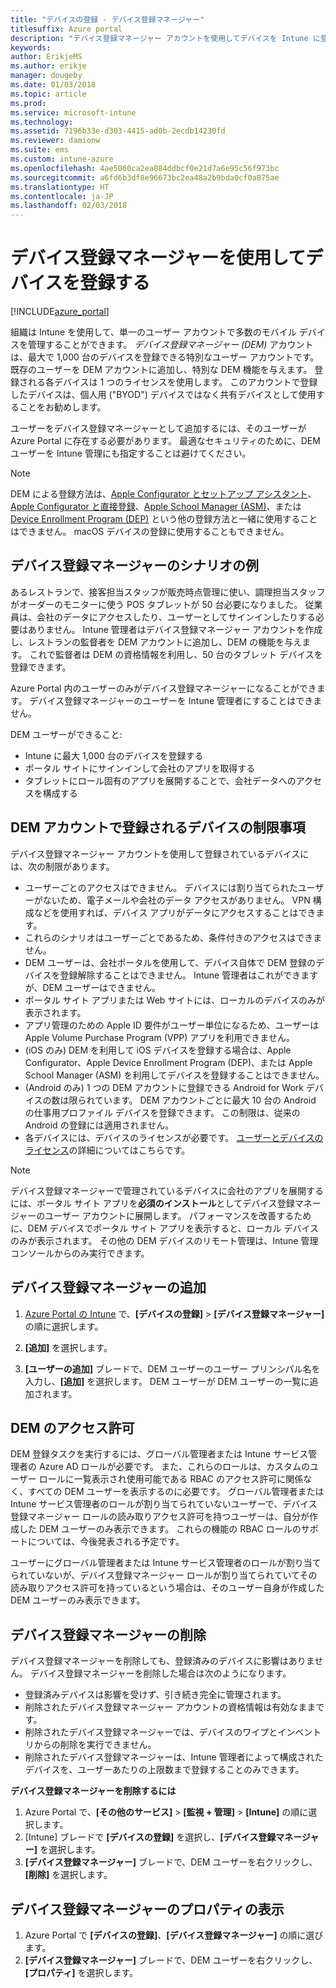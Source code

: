 ```yaml
---
title: "デバイスの登録 - デバイス登録マネージャー"
titlesuffix: Azure portal
description: "デバイス登録マネージャー アカウントを使用してデバイスを Intune に登録します。 \""
keywords: 
author: ErikjeMS
ms.author: erikje
manager: dougeby
ms.date: 01/03/2018
ms.topic: article
ms.prod: 
ms.service: microsoft-intune
ms.technology: 
ms.assetid: 7196b33e-d303-4415-ad0b-2ecdb14230fd
ms.reviewer: damionw
ms.suite: ems
ms.custom: intune-azure
ms.openlocfilehash: 4ae5060ca2ea884ddbcf0e21d7a6e95c56f973bc
ms.sourcegitcommit: a6fd6b3df8e96673bc2ea48a2b9bda0cf0a875ae
ms.translationtype: HT
ms.contentlocale: ja-JP
ms.lasthandoff: 02/03/2018
---
```

# <a name="enroll-devices-using-device-enrollment-manager"></a>デバイス登録マネージャーを使用してデバイスを登録する

[!INCLUDE[azure_portal](./includes/azure_portal.md)]

組織は Intune を使用して、単一のユーザー アカウントで多数のモバイル デバイスを管理することができます。 *デバイス登録マネージャー (DEM)* アカウントは、最大で 1,000 台のデバイスを登録できる特別なユーザー アカウントです。 既存のユーザーを DEM アカウントに追加し、特別な DEM 機能を与えます。 登録される各デバイスは 1 つのライセンスを使用します。 このアカウントで登録したデバイスは、個人用 ("BYOD") デバイスではなく共有デバイスとして使用することをお勧めします。  

ユーザーをデバイス登録マネージャーとして追加するには、そのユーザーが Azure Portal に存在する必要があります。 最適なセキュリティのために、DEM ユーザーを Intune 管理にも指定することは避けてください。

>[!NOTE]
>DEM による登録方法は、[Apple Configurator とセットアップ アシスタント](apple-configurator-setup-assistant-enroll-ios.md)、[Apple Configurator と直接登録](apple-configurator-direct-enroll-ios.md)、[Apple School Manager (ASM)](apple-school-manager-set-up-ios.md)、または [Device Enrollment Program (DEP)](device-enrollment-program-enroll-ios.md) という他の登録方法と一緒に使用することはできません。 macOS デバイスの登録に使用することもできません。

## <a name="example-of-a-device-enrollment-manager-scenario"></a>デバイス登録マネージャーのシナリオの例

あるレストランで、接客担当スタッフが販売時点管理に使い、調理担当スタッフがオーダーのモニターに使う POS タブレットが 50 台必要になりました。 従業員は、会社のデータにアクセスしたり、ユーザーとしてサインインしたりする必要はありません。 Intune 管理者はデバイス登録マネージャー アカウントを作成し、レストランの監督者を DEM アカウントに追加し、DEM の機能を与えます。 これで監督者は DEM の資格情報を利用し、50 台のタブレット デバイスを登録できます。

Azure Portal 内のユーザーのみがデバイス登録マネージャーになることができます。 デバイス登録マネージャーのユーザーを Intune 管理者にすることはできません。

DEM ユーザーができること:

-   Intune に最大 1,000 台のデバイスを登録する
-   ポータル サイトにサインインして会社のアプリを取得する
-   タブレットにロール固有のアプリを展開することで、会社データへのアクセスを構成する

## <a name="limitations-of-devices-that-are-enrolled-with-a-dem-account"></a>DEM アカウントで登録されるデバイスの制限事項

デバイス登録マネージャー アカウントを使用して登録されているデバイスには、次の制限があります。

  - ユーザーごとのアクセスはできません。 デバイスには割り当てられたユーザーがないため、電子メールや会社のデータ アクセスがありません。 VPN 構成などを使用すれば、デバイス アプリがデータにアクセスすることはできます。
  - これらのシナリオはユーザーごとであるため、条件付きのアクセスはできません。
  - DEM ユーザーは、会社ポータルを使用して、デバイス自体で DEM 登録のデバイスを登録解除することはできません。 Intune 管理者はこれができますが、DEM ユーザーはできません。
  - ポータル サイト アプリまたは Web サイトには、ローカルのデバイスのみが表示されます。
  - アプリ管理のための Apple ID 要件がユーザー単位になるため、ユーザーは Apple Volume Purchase Program (VPP) アプリを利用できません。
  - (iOS のみ) DEM を利用して iOS デバイスを登録する場合は、Apple Configurator、Apple Device Enrollment Program (DEP)、または Apple School Manager (ASM) を利用してデバイスを登録することはできません。
  - (Android のみ) 1 つの DEM アカウントに登録できる Android for Work デバイスの数は限られています。 DEM アカウントごとに最大 10 台の Android の仕事用プロファイル デバイスを登録できます。 この制限は、従来の Android の登録には適用されません。
  - 各デバイスには、デバイスのライセンスが必要です。 [ユーザーとデバイスのライセンス](licenses-assign.md#how-user-and-device-licenses-affect-access-to-services)の詳細についてはこちらです。


> [!NOTE]
> デバイス登録マネージャーで管理されているデバイスに会社のアプリを展開するには、ポータル サイト アプリを**必須のインストール**としてデバイス登録マネージャーのユーザー アカウントに展開します。
> パフォーマンスを改善するために、DEM デバイスでポータル サイト アプリを表示すると、ローカル デバイスのみが表示されます。 その他の DEM デバイスのリモート管理は、Intune 管理コンソールからのみ実行できます。


## <a name="add-a-device-enrollment-manager"></a>デバイス登録マネージャーの追加

1.  [Azure Portal の Intune](https://aka.ms/intuneportal) で、**[デバイスの登録]** > **[デバイス登録マネージャー]** の順に選択します。

2.  **[追加]** を選択します。

3.  **[ユーザーの追加]** ブレードで、DEM ユーザーのユーザー プリンシパル名を入力し、**[追加]** を選択します。 DEM ユーザーが DEM ユーザーの一覧に追加されます。

## <a name="permissions-for-dem"></a>DEM のアクセス許可

DEM 登録タスクを実行するには、グローバル管理者または Intune サービス管理者の Azure AD ロールが必要です。 また、これらのロールは、カスタムのユーザー ロールに一覧表示され使用可能である RBAC のアクセス許可に関係なく、すべての DEM ユーザーを表示するのに必要です。 グローバル管理者または Intune サービス管理者のロールが割り当てられていないユーザーで、デバイス登録マネージャー ロールの読み取りアクセス許可を持つユーザーは、自分が作成した DEM ユーザーのみ表示できます。 これらの機能の RBAC ロールのサポートについては、今後発表される予定です。

ユーザーにグローバル管理者または Intune サービス管理者のロールが割り当てられていないが、デバイス登録マネージャー ロールが割り当てられていてその読み取りアクセス許可を持っているという場合は、そのユーザー自身が作成した DEM ユーザーのみ表示できます。

## <a name="remove-a-device-enrollment-manager"></a>デバイス登録マネージャーの削除

デバイス登録マネージャーを削除しても、登録済みのデバイスに影響はありません。 デバイス登録マネージャーを削除した場合は次のようになります。

-   登録済みデバイスは影響を受けず、引き続き完全に管理されます。
-   削除されたデバイス登録マネージャー アカウントの資格情報は有効なままです。
-   削除されたデバイス登録マネージャーでは、デバイスのワイプとインベントリからの削除を実行できません。
-   削除されたデバイス登録マネージャーは、Intune 管理者によって構成されたデバイスを、ユーザーあたりの上限数まで登録することのみできます。

**デバイス登録マネージャーを削除するには**

1. Azure Portal で、**[その他のサービス]** > **[監視 + 管理]** > **[Intune]** の順に選択します。
2. [Intune] ブレードで **[デバイスの登録]** を選択し、**[デバイス登録マネージャー]** を選択します。
3. **[デバイス登録マネージャー]** ブレードで、DEM ユーザーを右クリックし、**[削除]** を選択します。

## <a name="view-the-properties-of-a-device-enrollment-manager"></a>デバイス登録マネージャーのプロパティの表示

1. Azure Portal で **[デバイスの登録]**、**[デバイス登録マネージャー]** の順に選びます。
2. **[デバイス登録マネージャー]** ブレードで、DEM ユーザーを右クリックし、**[プロパティ]** を選択します。
